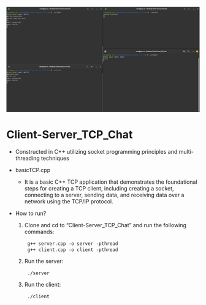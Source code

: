 ![Screenshot](chat_screenshot.png)
 
 # Client-Server_TCP_Chat
 
- Constructed in C++ utilizing socket programming principles and multi-threading techniques

* basicTCP.cpp

	- It is a basic C++ TCP application that demonstrates the foundational steps for creating a TCP client, including creating a socket, connecting to a server, sending data, and receiving data over a network using the TCP/IP protocol. 

* How to run?
	
	1. Clone and cd to “Client-Server_TCP_Chat” and run the following commands:

			g++ server.cpp -o server -pthread
 			g++ client.cpp -o client -pthread

  	2. Run the server:

  			./server

   	3. Run the client:

  			./client

